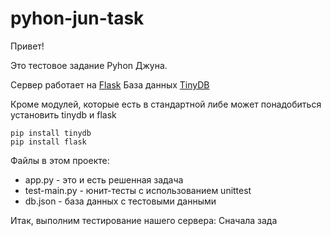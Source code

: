 # pyhon-jun-task

Привет!

Это тестовое задание Pyhon Джуна.

Сервер работает на [Flask](https://flask.palletsprojects.com/en/2.2.x/)
База данных [TinyDB](https://tinydb.readthedocs.io/en/latest/)

Кроме модулей, которые есть в стандартной либе может понадобиться установить tinydb и flask
```
pip install tinydb
pip install flask
```

Файлы в этом проекте:
- app.py        - это и есть решенная задача
- test-main.py  - юнит-тесты с использованием unittest
- db.json       - база данных с тестовыми данными



Итак, выполним тестирование нашего сервера:
Сначала зада
